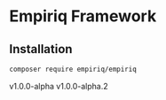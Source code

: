 Empiriq Framework
===

Installation
---

```bash
composer require empiriq/empiriq
```

v1.0.0-alpha
v1.0.0-alpha.2
